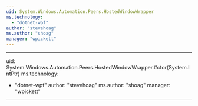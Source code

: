 ```yaml
---
uid: System.Windows.Automation.Peers.HostedWindowWrapper
ms.technology: 
  - "dotnet-wpf"
author: "stevehoag"
ms.author: "shoag"
manager: "wpickett"
---
```


---
uid: System.Windows.Automation.Peers.HostedWindowWrapper.#ctor(System.IntPtr)
ms.technology: 
  - "dotnet-wpf"
author: "stevehoag"
ms.author: "shoag"
manager: "wpickett"
---
